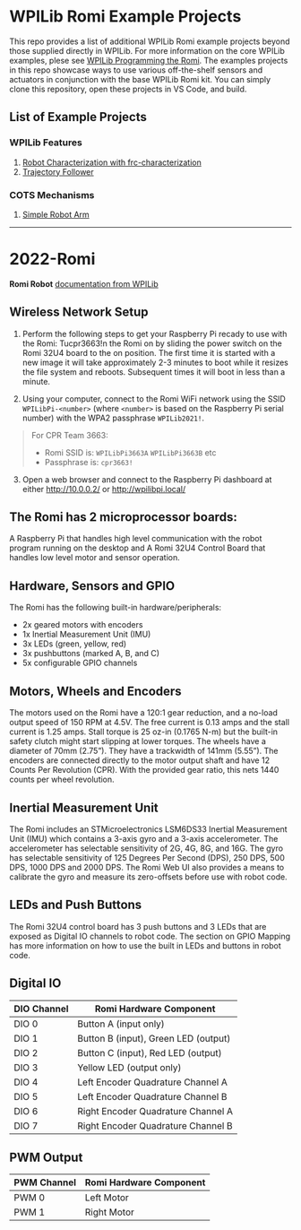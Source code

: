 # WPILib Romi Example Projects
This repo provides a list of additional WPILib Romi example projects beyond those supplied directly in WPILib. For more information on the core WPILib examples, plese see [WPILib Programming the Romi](https://docs.wpilib.org/en/latest/docs/romi-robot/programming-romi.html). The examples projects in this repo showcase ways to use various off-the-shelf sensors and actuators in conjunction with the base WPILib Romi kit. You can simply clone this repository, open these projects in VS Code, and build.

## List of Example Projects

### WPILib Features
1. [Robot Characterization with frc-characterization](romi-characterization/)
2. [Trajectory Follower](romi-trajectory-ramsete/)

### COTS Mechanisms
1. [Simple Robot Arm](simpleArm/)

<hr>

# 2022-Romi
**Romi Robot** [documentation from WPILib](https://docs.wpilib.org/en/stable/docs/romi-robot/index.html)

## Wireless Network Setup
1. Perform the following steps to get your Raspberry Pi recady to use with the Romi:
Tucpr3663!n the Romi on by sliding the power switch on the Romi 32U4 board to the on position. The first time it is started with a new image it will take approximately 2-3 minutes to boot while it resizes the file system and reboots. Subsequent times it will boot in less than a minute.

2. Using your computer, connect to the Romi WiFi network using the SSID `WPILibPi-<number>` (where `<number>` is based on the Raspberry Pi serial number) with the WPA2 passphrase `WPILib2021!`. 
> For CPR Team 3663: 
> * Romi SSID is: `WPILibPi3663A` `WPILibPi3663B` etc
> * Passphrase is: `cpr3663!`

3. Open a web browser and connect to the Raspberry Pi dashboard at either http://10.0.0.2/ or http://wpilibpi.local/

## The Romi has 2 microprocessor boards:
A Raspberry Pi that handles high level communication with the robot program running on the desktop and
A Romi 32U4 Control Board that handles low level motor and sensor operation.

## Hardware, Sensors and GPIO
The Romi has the following built-in hardware/peripherals:
- 2x geared motors with encoders
- 1x Inertial Measurement Unit (IMU)
- 3x LEDs (green, yellow, red)
- 3x pushbuttons (marked A, B, and C)
- 5x configurable GPIO channels

## Motors, Wheels and Encoders
The motors used on the Romi have a 120:1 gear reduction, and a no-load output speed of 150 RPM at 4.5V. The free current is 0.13 amps and the stall current is 1.25 amps. Stall torque is 25 oz-in (0.1765 N-m) but the built-in safety clutch might start slipping at lower torques.
The wheels have a diameter of 70mm (2.75”). They have a trackwidth of 141mm (5.55”).
The encoders are connected directly to the motor output shaft and have 12 Counts Per Revolution (CPR). With the provided gear ratio, this nets 1440 counts per wheel revolution.

## Inertial Measurement Unit
The Romi includes an STMicroelectronics LSM6DS33 Inertial Measurement Unit (IMU) which contains a 3-axis gyro and a 3-axis accelerometer.
The accelerometer has selectable sensitivity of 2G, 4G, 8G, and 16G. The gyro has selectable sensitivity of 125 Degrees Per Second (DPS), 250 DPS, 500 DPS, 1000 DPS and 2000 DPS.
The Romi Web UI also provides a means to calibrate the gyro and measure its zero-offsets before use with robot code.

## LEDs and Push Buttons
The Romi 32U4 control board has 3 push buttons and 3 LEDs that are exposed as Digital IO channels to robot code. The section on GPIO Mapping has more information on how to use the built in LEDs and buttons in robot code.

## Digital IO
| DIO Channel | Romi Hardware Component |
|-------------|-------------------------|
DIO 0         | Button A (input only)
DIO 1         | Button B (input), Green LED (output)
DIO 2         | Button C (input), Red LED (output)
DIO 3         | Yellow LED (output only)
DIO 4         | Left Encoder Quadrature Channel A
DIO 5         | Left Encoder Quadrature Channel B
DIO 6         | Right Encoder Quadrature Channel A
DIO 7         | Right Encoder Quadrature Channel B

## PWM Output
| PWM Channel | Romi Hardware Component |
|-------------|-------------------------|
PWM 0         | Left Motor
PWM 1         | Right Motor
